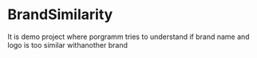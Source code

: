 # BrandSimilarity
It is demo project where porgramm tries to understand if brand name and logo is too similar withanother brand
